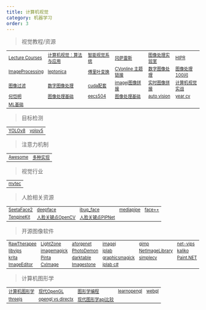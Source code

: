 ```yaml
---
title: 计算机视觉
category: 机器学习
order: 3
---
```


> 视觉教程/资源
<table width="1033" style="font-size: 0.8em;">
	<tbody>
		<tr>
			<td>
				<a href="https://www.robots.ox.ac.uk/~az/lectures/" target="_blank">Lecture Courses</a>
			</td>
			<td>
				<a href="http://szeliski.org/Book/" target="_blank">计算机视觉：算法与应用</a>
			</td>
			<td>
				<a href="https://www.cs.auckland.ac.nz/courses/compsci773s1c/lectures/" target="_blank">智能视觉系统</a>
			</td>
			<td>
				<a href="https://www.imageprocessingplace.com/" target="_blank">冈萨雷斯</a>
			</td>
			<td>
				<a href="http://www.mipl.ee.psu.edu/manuals/vfx/vfxman/vfxman.html" target="_blank">图像处理实验室</a>
			</td>
			<td>
				<a href="https://homepages.inf.ed.ac.uk/rbf/HIPR2/welcome.htm" target="_blank">HIPR</a>
			</td>
		</tr>
		<tr>
			<td>
				<a href="https://www.cs.auckland.ac.nz/courses/compsci773s1c/lectures/ImageProcessing-html" target="_blank">ImageProcessing</a>
			</td>
			<td>
				<a href="http://www.leptonica.org/" target="_blank">leptonica</a>
			</td>
			<td>
				<a href="https://www.thefouriertransform.com/" target="_blank">傅里叶变换</a>
			</td>
			<td>
				<a href="https://sites.google.com/site/cvonlinewiki/home/image-transformations-and-filters" target="_blank">CVonline 主题链接</a>
			</td>
			<td>
				<a href="https://www.tutorialspoint.com/dip/index.htm" target="_blank">数字图像处理</a>
			</td>
			<td>
				<a href="https://gitee.com/mengfansheng163/ImageProcessing100Wen" target="_blank">图像处理100问</a>
			</td>
		</tr>
		<tr>
			<td>
				<a href="https://www.inf.ufrgs.br/~eslgastal/" target="_blank">图像过滤</a>
			</td>
			<td>
				<a href="https://sisu.ut.ee/imageprocessing/book" target="_blank">数字图像处理</a>
			</td>
			<td>
				<a href="https://gitee.com/mirrors_PacktPublishing/Hands-On-GPU-Accelerated-Computer-Vision-with-OpenCV-and-CUDA" target="_blank">cuda配套</a>
			</td>
			<td>
				<a href="https://imagej.net/plugins/image-stitching" target="_blank">imagej图像拼接</a>
			</td>
			<td>
				<a href="https://cs205-stitching.github.io/" target="_blank">实时图像拼接</a>
			</td>
			<td>
				<a href="https://charmve.github.io/computer-vision-in-action/#/README" target="_blank">计算机视觉实战</a>
			</td>
		</tr>
		<tr>
			<td>
				<a href="https://kaiminghe.github.io/" target="_blank">何恺明</a>
			</td>
			<td>
				<a href="https://vincmazet.github.io/bip/index.html" target="_blank">图像处理基础</a>
			</td>
			<td>
				<a href="https://web.eecs.umich.edu/~ahowens/eecs504/w20/" target="_blank">eecs504</a>
			</td>
			<td>
				<a href="https://www.officinaturini.com/files/ImageProcessingFundamentals/noframes/fip-Contents.html" target="_blank">图像处理基础</a>
			</td>
			<td>
				<a href="https://autonomousvision.github.io/" target="_blank">auto vision</a>
			</td>
			<td>
				<a href="https://www.themtank.org/a-year-in-computer-vision" target="_blank">year cv</a>
			</td>
		</tr>
		<tr>
			<td>
				<a href="https://ataspinar.com/" target="_blank">ML基础</a>
			</td>
		</tr>
	</tbody>
</table>

> 目标检测
<table width="1033" style="font-size: 0.8em;">
	<tbody>
		<tr>
			<td>
				<a href="https://docs.ultralytics.com/" target="_blank">YOLOv8</a>
			</td>
			<td>
				<a href="https://github.com/ultralytics/yolov5" target="_blank">yolov5</a>
			</td>
		</tr>
	</tbody>
</table>

> 注意力机制
<table width="1033" style="font-size: 0.8em;">
	<tbody>
		<tr>
			<td>
				<a href="https://github.com/MenghaoGuo/Awesome-Vision-Attentions" target="_blank">Awesome</a>
			</td>
			<td>
				<a href="https://github.com/xmu-xiaoma666/External-Attention-pytorch" target="_blank">多种实现</a>
			</td>
		</tr>
	</tbody>
</table>

> 视觉行业
<table width="1033" style="font-size: 0.8em;">
	<tbody>
		<tr>
			<td>
				<a href="https://www.mvtec.com/cn/" target="_blank">mvtec</a>
			</td>
		</tr>
	</tbody>
</table>


> 人脸相关资源
<table width="1033" style="font-size: 0.8em;">
	<tbody>
		<tr>
			<td>
				<a href="https://gitee.com/blackvirus/SeetaFace2/tree/master" target="_blank">SeetaFace2</a>
			</td>
			<td>
				<a href="https://github.com/serengil/deepface" target="_blank">deepface</a>
			</td>
			<td>
				<a href="https://ibug.doc.ic.ac.uk/resources/facial-point-annotations/" target="_blank">ibug_face</a>
			</td>
			<td>
				<a href="https://google.github.io/mediapipe/solutions/iris.html" target="_blank">mediapipe</a>
			</td>
			<td>
				<a href="https://www.faceplusplus.com.cn/sdk/shapebeautify/" target="_blank">face++</a>
			</td>
		</tr>
		<tr>
			<td>
				<a href="https://gitee.com/mirrors_OAID/TengineKit" target="_blank">TengineKit</a>
			</td>
			<td>
				<a href="https://github.com/kurnianggoro/GSOC2017/tree/master/data" target="_blank">人脸关键点OpenCV</a>
			</td>
			<td>
				<a href="https://github.com/jhb86253817/PIPNet" target="_blank">人脸关键点PIPNet</a>
			</td>
		</tr>
	</tbody>
</table>

> 开源图像软件
<table width="1033" style="font-size: 0.8em;">
	<tbody>
		<tr>
			<td>
				<a href="https://www.rawtherapee.com/">RawTherapee</a>
			</td>
			<td>
				<a href="http://www.lightzoneproject.org/">LightZone</a>
			</td>
			<td>
				<a href="http://www.aforgenet.com/framework/samples/image_processing.html">aforgenet</a>
			</td>
			<td>
				<a href="https://imagej.nih.gov/">imagej</a>
			</td>
			<td>
				<a href="https://www.gimp.org/">gimp</a>
			</td>
			<td>
				<a href="https://kleisauke.github.io/net-vips/">net-vips</a>
			</td>
		</tr>
		<tr>
			<td>
				<a href="https://github.com/libvips/libvips">libvips</a>
			</td>
			<td>
				<a href="https://imagemagick.org/index.php">imagemagick</a>
			</td>
			<td>
				<a href="https://photodemon.org/">PhotoDemon</a>
			</td>
			<td>
				<a href="https://iplab.dmi.unict.it/">iplab</a>
			</td>
			<td>
				<a href="https://github.com/fschultz/NetImageLibrary">NetImageLibrary</a>
			</td>
			<td>
				<a href="https://kaliko.com/">kaliko</a>
			</td>
		</tr>
		<tr>
			<td>
				<a href="https://krita.org/zh/">krita</a>
			</td>
			<td>
				<a href="https://github.com/PintaProject/Pinta">Pinta</a>
			</td>
			<td>
				<a href="http://www.darktable.org/">darktable</a>
			</td>
			<td>
				<a href="http://www.graphicsmagick.org/">graphicsmagick</a>
			</td>
			<td>
				<a href="http://simplecv.org/">simplecv</a>
			</td>
			<td>
				<a href="http://www.getpaint.net/">Paint.NET</a>
			</td>
		</tr>
		<tr>
			<td>
				<a href="http://www.jhlabs.com/">ImageEditor</a>
			</td>
			<td>
				<a href="http://www.codeproject.com/KB/graphics/cximage.aspx">CxImage</a>
			</td>
			<td>
				<a href="http://www.codeproject.com/KB/graphics/ImageStone.aspx">Imagestone</a>
			</td>
			<td>
				<a href="https://www.codeproject.com/Articles/9727/Image-Processing-Lab-in-C">iplab c#</a>
			</td>
		</tr>
	</tbody>
</table>

> 计算机图形学
<table width="1033" style="font-size: 0.8em;">
	<tbody>
		<tr>
			<td>
				<a href="https://www.inf.ed.ac.uk/teaching/courses/cg/index2019.html" target="_blank">计算机图形学</a>
			</td>
			<td>
				<a href="https://www.tomdalling.com/blog/category/modern-opengl/" target="_blank">现代OpenGL</a>
			</td>
			<td>
				<a href="https://weread.qq.com/web/reader/0853289071df2dfe085a04aka87322c014a87ff679a21ea" target="_blank">图形学编程</a>
			</td>
			<td>
				<a href="https://learnopengl-cn.github.io/intro/" target="_blank">learnopengl</a>
			</td>
			<td>
				<a href="https://paveldogreat.github.io/WebGL-Fluid-Simulation/" target="_blank">webgl</a>
			</td>
		</tr>
		<tr>
			<td>
				<a href="https://threejs.org/" target="_blank">threejs</a>
			</td>
			<td>
				<a href="https://www.cprogramming.com/tutorial/openglvsdirectx.html" target="_blank">opengl vs directx</a>
			</td>
			<td>
				<a href="https://alain.xyz/blog/comparison-of-modern-graphics-apis#additional-resources" target="_blank">现代图形学api比较</a>
			</td>
		</tr>
	</tbody>
</table>